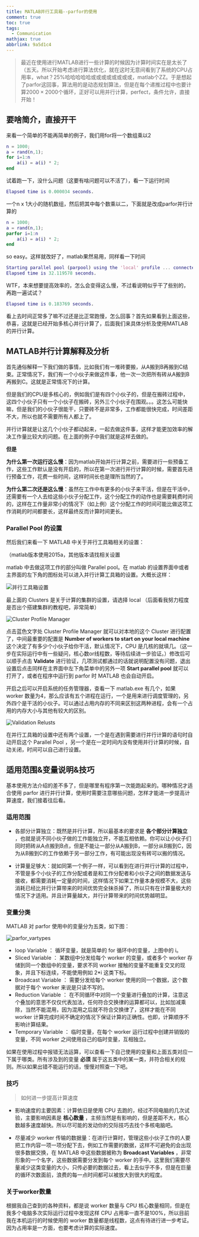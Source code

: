 ```yaml
---
title: MATLAB并行工具箱--parfor的使用
comment: true
toc: true
tags:
  - Communication
mathjax: true
abbrlink: 9a5d1c4
---
```


> 最近在使用进行MATLAB进行一些计算的时候因为计算时间实在是太长了（五天。所以开始考虑进行算法优化，就在这时无意间看到了系统的CPU占用率，what？25%哈哈哈哈哈或或或或或或或或，matlab个ZZ。于是想起了parfor这回事，算法用的是动态规划算法，但是在每个递推过程中也要计算$2000 \times 2000$个循环，正好可以用并行计算，perfect，条件允许，直接开始！

## 要啥简介，直接开干

来看一个简单的不能再简单的例子，我们用for将一个数组乘以2

``` matlab
n = 1000;
a = rand(n,1);
for i=1:n
    a(i) = a(i) * 2;
end
```

试着跑一下，没什么问题（这要有啥问题可以不活了），看一下运行时间

``` matlab
Elapsed time is 0.000034 seconds.
```

一个n x 1大小的随机数组，然后把其中每个数乘以二，下面就是改成parfor并行计算的

<!-- more -->
``` matlab
n = 1000;
a = rand(n,1);
parfor i=1:n
    a(i) = a(i) * 2;
end
```

so easy。这样就改好了，matlab果然易用，同样看一下时间

``` matlab
Starting parallel pool (parpool) using the 'local' profile ... connected to 4 workers.
Elapsed time is 32.119578 seconds.
```

WTF，本来想要提高效率的，怎么会变得这么慢，不过看说明似乎干了些别的，再跑一遍试试？

``` matlab
Elapsed time is 0.183769 seconds.
```

看上去时间正常多了嘛不过还是比正常跑慢，怎么回事？首先如果看到上面这些，恭喜，这就是已经开始多核心并行计算了，后面我们来具体分析及使用MATLAB的并行计算。

## MATLAB并行计算解释及分析

首先通俗解释一下我们做的事情，比如我们有一堆砖要搬，从A搬到B再搬到C结束。正常情况下，我们有一个小伙子来做这件事，他一次一次把所有砖从A搬到B再搬到C。这就是正常情况下的计算。

但是我们的CPU是多核心的，例如我们是有四个小伙子的，但是在搬砖过程中，这四个小伙子只有一个小伙子在搬砖，另外三个小伙子在围观。。。这怎么可能快嘛，但是我们的小伙子很能干，只要砖不是非常多，工作都能很快完成，时间差距不大，所以也就不需要所有人都上了。

并行计算就是让这几个小伙子都动起来，一起去做这件事，这样才能更加效率的解决工作量比较大的问题。在上面的例子中我们就是这样去做的。

**但是**

**为什么第一次运行这么慢**：因为matlab开始并行计算之前，需要进行一些预备工作，这些工作默认是没有开启的，所以在第一次进行并行计算的时候，需要首先进行预备工作，花费一些时间，这样时间长也是理所当然的了。

**为什么第二次还是这么慢**：虽然在工作中有更多的小伙子来干活，但是在干活中，还需要有一个人去给这些小伙子分配工作，这个分配工作的动作也是需要耗费时间的，这样在工作量非常小的情况下（如上例）这个分配工作的时间可能比做这项工作消耗的时间都要长，这样最终反而计算时间更长。

### Parallel Pool 的设置

然后我们来看一下 MATLAB 中关于并行工具箱相关的设置：

（matlab版本使用2015a，其他版本请找相关设置

matlab 中去做这项工作的部分叫做 Parallel pool。在 matlab 的设置界面中或者主界面的左下角的图标处可以进入并行计算工具箱的设置。大概长这样：

![并行工具箱设置](/assets/Matlab_cluster_parfor/并行工具箱设置.png)

最上面的 Clusters 是关于计算的集群的设置，请选择 local （后面看我努力程度是否出个搭建集群的教程吧，非常简单）

![Cluster Profile Manager](/assets/Matlab_cluster_parfor/ClusterProfileManager.png)

点击蓝色文字处 Cluster Profile Manager 就可以对本地的这个 Cluster 进行配置了，中间最重要的配置是 **Number of workers to start on your local machine** 这个决定了有多少个小伙子给你干活，默认情况下，CPU 是几核的就填几。（这一步在实际运行中有一些疑问，核心数or线程数，等待后续进一步验证。）修改后可以顺手点击 **Validate** 进行验证，几项测试都通过的话就说明配置没有问题，退出设置后点击同样在主界面中左下角菜单中的另外一项 **Start parallel pool** 就可以打开了，或者在程序中运行到 parfor 时 MATLAB 也会自动开启。

开启之后可以开启系统的任务管理器，查看一下 matlab.exe 有几个，如果 worker 数量为4，那么应该有五个进程在运行，一个是用来进行调度管理的，另外四个是干活的小伙子。可以通过占用内存的不同来区别这两种进程，会有一个占用的内存大小与其他有较大的区别。

![Validation Relusts](/assets/Matlab_cluster_parfor/ValidationResults.png)

在并行工具箱的设置中还有两个设置，一个是在遇到需要进行并行计算的语句时自动开启这个 Parallel Pool ，另一个是在一定时间内没有使用并行计算的时候，自动关闭，时间可以自己进行设置。

## 适用范围&变量说明&技巧

基本使用方法介绍的差不多了，但是哪里有程序第一次能跑起来的。哪种情况才适合使用 parfor 进行并行计算，使用时需要注意哪些问题，怎样才能进一步提高计算速度，我们接着往后看。

### 适用范围

- 各部分计算独立：既然是并行计算，所以最基本的要求是 **各个部分计算独立** ，也就是说不同小伙子做的工作能独立开，不能互相依赖。你可以让小伙子们同时把砖从A点搬到B点，但是不能让一部分从A搬到B，一部分从B搬到C，因为从B搬到C的工作依赖于另一部分工作，有可能出现没有砖可以搬的情况。

- 计算量足够大：就如同第一个例子一样，可以看到在进行并行计算的过程中，不管是多个小伙子的工作分配或者是和工作分配者和小伙子之间的数据发送与接收，都需要消耗一定量的时间，这样情况下如果工作量本身规模不大，这些消耗已经比并行计算带来的时间优势完全抹杀掉了，所以只有在计算量极大的情况下才适用。并且计算量越大，并行计算带来的时间优势越明显。

### 变量分类

MATLAB 对 parfor 使用中的变量分为五类，如下图：

![parfor_vartypes](/assets/Matlab_cluster_parfor/parfor_vartypes.png)

- loop Variable ： 循环变量，就是简单的 for 循环中的变量，上图中的 i。
- Sliced Variable ： 某数组中分发给每个 worker 的变量，或者多个 worker 存储到同一个数组中的变量，要求不同 worker 接触的变量不能重复交叉的现象，并且下标连续，不能使用例如 2*i 这类下标。
- Broadcast Variable ： 需要分发给每个 worker 使用的同一个数据，这个数据对于每个 worker 来说是只读不写的。
- Reduction Variable ： 在不同循环中对同一个变量进行叠加的计算，注意这个叠加的意思不仅仅代表加法，任何符合交换律的运算都可以，比如加减乘除，当然不能混用，因为混用之后就不符合交换律了，这样才能在不同 worker 计算完成时间不确定的情况下保证计算的正确性。也即，计算顺序不影响计算结果。
- Temporary Variable ： 临时变量，在每个 worker 运行过程中创建并销毁的变量，不同 worker 之间使用自己的临时变量，互相独立。

如果在使用过程中报错无法运算，可以查看一下自己使用的变量和上面五类对应一下属于哪类。所有涉及到的变量 **必须** 属于这五类中的某一类，并符合相关的规则。所以如果出错不能运行的话，慢慢对照查一下吧。

### 技巧

> 如何进一步提高计算速度

- 影响速度的主要因素：计算依旧是使用 CPU 去跑的，经过不同电脑的几次试验，主要影响因素是 **核心数量** ，主频当然是有影响的，但是差距不大，核心数越多速度越快。所以尽可能的发动你的交际技巧去找个多核电脑吧。

- 尽量减少 worker 传输的数据量：在进行计算时，管理这些小伙子工作的人要把工作内容一项一项分配下去，例如工作需要的数据，这样不可避免的会出现很多数据交换，在 MATLAB 中这些数据被称为 **Broadcast Variables** ，非常形象的一个名字，这些数据需要分发到每个 worker 的手中。这里我们需要尽量减少这类变量的大小，只传必要的数据过去，看上去似乎不多，但是在巨量的循环次数面前，浪费的每一点时间都可以被放大到很大的程度。

### 关于worker数量

根据我自己查到的各种资料，都是说 worker 数量与 CPU 核心数量相同，但是在我多个电脑多次实际运行过程中发现这样 CPU 占用率一直不是100%，所以目前我在本机运行的时候使用的 worker 数量都是线程数，这点有待进行进一步考证。因为占用率是一方面，也要考虑计算的实际速度。
